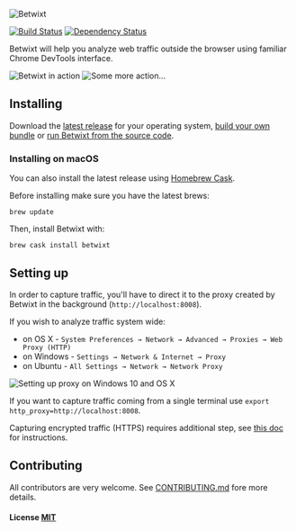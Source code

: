 ![Betwixt](http://i.imgur.com/TKNRxnx.png)

[![Build Status](https://travis-ci.org/kdzwinel/betwixt.svg?branch=master)](https://travis-ci.org/kdzwinel/betwixt)
[![Dependency Status](https://david-dm.org/kdzwinel/betwixt.svg)](https://david-dm.org/kdzwinel/betwixt)

Betwixt will help you analyze web traffic outside the browser using familiar Chrome DevTools interface.

![Betwixt in action](http://i.imgur.com/ccgmL2C.gif)
![Some more action...](http://i.imgur.com/9mvhdPq.png)

## Installing

Download the [latest release](https://github.com/kdzwinel/betwixt/releases/latest) for your operating system, [build your own bundle](docs/building.md) or [run Betwixt from the source code](docs/building.md).

### Installing on macOS

You can also install the latest release using [Homebrew Cask](https://caskroom.github.io/).

Before installing make sure you have the latest brews:

`brew update`

Then, install Betwixt with:

`brew cask install betwixt`

## Setting up

In order to capture traffic, you'll have to direct it to the proxy created by Betwixt in the background (`http://localhost:8008`).

If you wish to analyze traffic system wide:
- on OS X - `System Preferences → Network → Advanced → Proxies → Web Proxy (HTTP)`
- on Windows - `Settings → Network & Internet → Proxy`
- on Ubuntu - `All Settings → Network → Network Proxy`

![Setting up proxy on Windows 10 and OS X](http://i.imgur.com/ZVldO35.png)

If you want to capture traffic coming from a single terminal use `export http_proxy=http://localhost:8008`.

Capturing encrypted traffic (HTTPS) requires additional step, see [this doc](docs/https.md) for instructions.

## Contributing

All contributors are very welcome. See [CONTRIBUTING.md](CONTRIBUTING.md) fore more details.

#### License [MIT](LICENSE.md)
